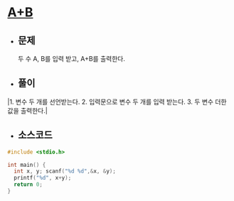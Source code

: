 # [A+B](https://www.acmicpc.net/problem/1000)

* ## 문제
  두 수 A, B를 입력 받고, A+B를 출력한다.

* ## 풀이
|1. 변수 두 개를 선언받는다.
2. 입력문으로 변수 두 개를 입력 받는다.
3. 두 변수 더한 값을 출력한다.|

* ## 소스코드 
```c
#include <stdio.h>

int main() {
  int x, y; scanf("%d %d",&x, &y);
  printf("%d", x+y);
  return 0;
}
```
